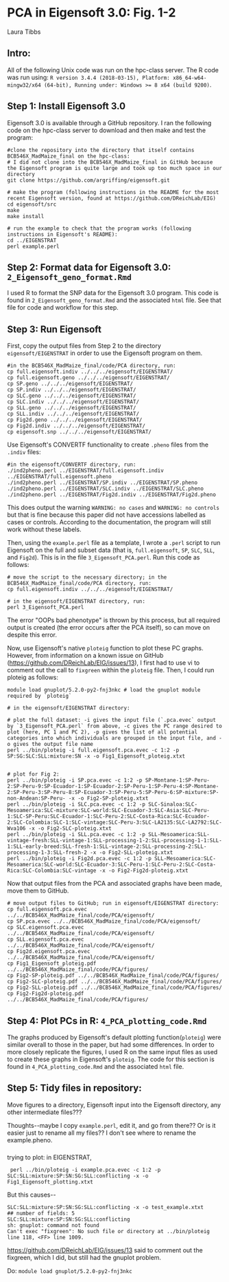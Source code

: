 # PCA in Eigensoft 3.0: Fig. 1-2
Laura Tibbs

## Intro:
All of the following Unix code was run on the hpc-class server. The R code was run using: `R version 3.4.4 (2018-03-15), Platform: x86_64-w64-mingw32/x64 (64-bit), Running under: Windows >= 8 x64 (build 9200)`.

## Step 1: Install Eigensoft 3.0
Eigensoft 3.0 is available through a GitHub repository. I ran the following code on the hpc-class server to download and then make and test the program:

	#clone the repository into the directory that itself contains BCB546X_MadMaize_final on the hpc-class:
	# I did not clone into the BCB546X_MadMaize_final in GitHub because the Eigensoft program is quite large and took up too much space in our directory
	git clone https://github.com/argriffing/eigensoft.git 
	
	# make the program (following instructions in the README for the most recent Eigensoft version, found at https://github.com/DReichLab/EIG)
	cd eigensoft/src
	make
	make install

	# run the example to check that the program works (following instructions in Eigensoft's README):
	cd ../EIGENSTRAT
	perl example.perl

## Step 2: Format data for Eigensoft 3.0: `2_Eigensoft_geno_format.Rmd`
I used R to format the SNP data for the Eigensoft 3.0 program. This code is found in `2_Eigensoft_geno_format.Rmd` and the associated `html` file. See that file for code and workflow for this step.

## Step 3: Run Eigensoft
First, copy the output files from Step 2 to the directory `eigensoft/EIGENSTRAT` in order to use the Eigensoft program on them.

	#in the BCB546X_MadMaize_final/code/PCA directory, run:
	cp full.eigensoft.indiv ../../../eigensoft/EIGENSTRAT/
	cp full.eigensoft.geno ../../../eigensoft/EIGENSTRAT/
	cp SP.geno ../../../eigensoft/EIGENSTRAT/
	cp SP.indiv ../../../eigensoft/EIGENSTRAT/	
	cp SLC.geno ../../../eigensoft/EIGENSTRAT/
	cp SLC.indiv ../../../eigensoft/EIGENSTRAT/
	cp SLL.geno ../../../eigensoft/EIGENSTRAT/
	cp SLL.indiv ../../../eigensoft/EIGENSTRAT/
	cp Fig2d.geno ../../../eigensoft/EIGENSTRAT/
	cp Fig2d.indiv ../../../eigensoft/EIGENSTRAT/
	cp eigensoft.snp ../../../eigensoft/EIGENSTRAT/

Use Eigensoft's CONVERTF functionality to create `.pheno` files from the `.indiv` files:

	#in the eigensoft/CONVERTF directory, run:
	./ind2pheno.perl ../EIGENSTRAT/full.eigensoft.indiv ../EIGENSTRAT/full.eigensoft.pheno
	./ind2pheno.perl ../EIGENSTRAT/SP.indiv ../EIGENSTRAT/SP.pheno
	./ind2pheno.perl ../EIGENSTRAT/SLC.indiv ../EIGENSTRAT/SLC.pheno
	./ind2pheno.perl ../EIGENSTRAT/Fig2d.indiv ../EIGENSTRAT/Fig2d.pheno

This does output the warning `WARNING: no cases` and `WARNING: no controls` but that is fine because this paper did not have accessions labelled as cases or controls. According to the documentation, the program will still work without these labels.
	
Then, using the `example.perl` file as a template, I wrote a `.perl` script to run Eigensoft on the full and subset data (that is, `full.eigensoft`, `SP`, `SLC`, `SLL`, and `Fig2d`). This is in the file `3_Eigensoft_PCA.perl`.	Run this code as follows:

	# move the script to the necessary directory; in the BCB546X_MadMaize_final/code/PCA directory, run:
	cp full.eigensoft.indiv ../../../eigensoft/EIGENSTRAT/
	
	# in the eigensoft/EIGENSTRAT directory, run:
	perl 3_Eigensoft_PCA.perl

The error "OOPs bad phenotype" is thrown by this process, but all required output is created (the error occurs after the PCA itself), so can move on despite this error.

Now, use Eigensoft's native `ploteig` function to plot these PC graphs. However, from information on a known issue on GitHub (https://github.com/DReichLab/EIG/issues/13), I first had to use vi to comment out the call to `fixgreen` within the `ploteig` file. Then, I could run ploteig as follows:

	
	module load gnuplot/5.2.0-py2-fnj3nkc # load the gnuplot module required by `ploteig`
	
	# in the eigensoft/EIGENSTRAT directory:	
	
	# plot the full dataset: -i gives the input file (`.pca.evec` output by `3_Eigensoft_PCA.perl` from above, -c gives the PC range desired to plot (here, PC 1 and PC 2), -p gives the list of all potential categories into which individuals are grouped in the input file, and -o gives the output file name
	perl ../bin/ploteig -i full.eigensoft.pca.evec -c 1:2 -p SP:SG:SLC:SLL:mixture:SN -x -o Fig1_Eigensoft_ploteig.xtxt 

	
	# plot for Fig 2:
	perl ../bin/ploteig -i SP.pca.evec -c 1:2 -p SP-Montane-1:SP-Peru-2:SP-Peru-9:SP-Ecuador-1:SP-Ecuador-2:SP-Peru-1:SP-Peru-4:SP-Montane-2:SP-Peru-3:SP-Peru-8:SP-Ecuador-3:SP-Peru-5:SP-Peru-6:SP-mixture:SP-non-Andean:SP-Peru- -x -o Fig2-SP-ploteig.xtxt 
	perl ../bin/ploteig -i SLC.pca.evec -c 1:2 -p SLC-Sinaloa:SLC-Mesoamerica:SLC-mixture:SLC-world:SLC-Ecuador-3:SLC-Asia:SLC-Peru-1:SLC-SP-Peru:SLC-Ecuador-1:SLC-Peru-2:SLC-Costa-Rica:SLC-Ecuador-2:SLC-Colombia:SLC-1:SLC-vintage:SLC-Peru-3:SLC-LA2135:SLC-LA2792:SLC-Wva106 -x -o Fig2-SLC-ploteig.xtxt 
	perl ../bin/ploteig -i SLL.pca.evec -c 1:2 -p SLL-Mesoamerica:SLL-vintage-fresh:SLL-vintage-1:SLL-processing-1-2:SLL-processing-1-1:SLL-1:SLL-early-breed:SLL-fresh-1:SLL-vintage-2:SLL-processing-2:SLL-processing-1-3:SLL-fresh-2 -x -o Fig2-SLL-ploteig.xtxt 
	perl ../bin/ploteig -i Fig2d.pca.evec -c 1:2 -p SLL-Mesoamerica:SLC-Mesoamerica:SLC-world:SLC-Ecuador-3:SLC-Peru-1:SLC-Peru-2:SLC-Costa-Rica:SLC-Colombia:SLC-vintage -x -o Fig2-Fig2d-ploteig.xtxt 

Now that output files from the PCA and associated graphs have been made, move them to GitHub.

	# move output files to GitHub; run in eigensoft/EIGENSTRAT directory:
	cp full.eigensoft.pca.evec ../../BCB546X_MadMaize_final/code/PCA/eigensoft/
	cp SP.pca.evec ../../BCB546X_MadMaize_final/code/PCA/eigensoft/
	cp SLC.eigensoft.pca.evec ../../BCB546X_MadMaize_final/code/PCA/eigensoft/
	cp SLL.eigensoft.pca.evec ../../BCB546X_MadMaize_final/code/PCA/eigensoft/
	cp Fig2d.eigensoft.pca.evec ../../BCB546X_MadMaize_final/code/PCA/eigensoft/
	cp Fig1_Eigensoft_ploteig.pdf ../../BCB546X_MadMaize_final/code/PCA/figures/
	cp Fig2-SP-ploteig.pdf ../../BCB546X_MadMaize_final/code/PCA/figures/
	cp Fig2-SLC-ploteig.pdf ../../BCB546X_MadMaize_final/code/PCA/figures/
	cp Fig2-SLL-ploteig.pdf ../../BCB546X_MadMaize_final/code/PCA/figures/
	cp Fig2-Fig2d-ploteig.pdf ../../BCB546X_MadMaize_final/code/PCA/figures/
		
	
## Step 4: Plot PCs in R: `4_PCA_plotting_code.Rmd`

The graphs produced by Eigensoft's default plotting function(`ploteig`) were similar overall to those in the paper, but had some differences. In order to more closely replicate the figures, I used R on the same input files as used to create these graphs in Eigensoft's `ploteig`. The code for this section is found in `4_PCA_plotting_code.Rmd` and the associated `html` file.

## Step 5: Tidy files in repository:

Move figures to a directory, Eigensoft input into the Eigensoft directory, any other intermediate files???

Thoughts--maybe I copy `example.perl`, edit it, and go from there?? Or is it easier just to rename all my files?? I don't see where to rename the example.pheno.

###
trying to plot: in EIGENSTRAT,

	 perl ../bin/ploteig -i example.pca.evec -c 1:2 -p SLC:SLL:mixture:SP:SN:SG:SLL:conflicting -x -o Fig1_Eigensoft_plotting.xtxt

But this causes--

	SLC:SLL:mixture:SP:SN:SG:SLL:conflicting -x -o test_example.xtxt
	## number of fields: 5
	SLC:SLL:mixture:SP:SN:SG:SLL:conflicting
	sh: gnuplot: command not found
	Can't exec "fixgreen": No such file or directory at ../bin/ploteig line 118, <FF> line 1009.

https://github.com/DReichLab/EIG/issues/13 said to comment out the fixgreen, which I did, but still had the gnuplot problem.

Do: `module load gnuplot/5.2.0-py2-fnj3nkc`

